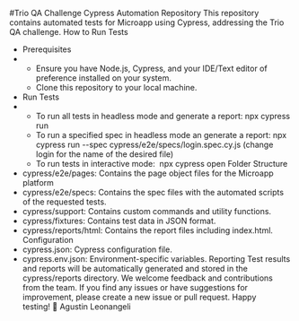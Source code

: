 #Trio QA Challenge Cypress Automation Repository
This repository contains automated tests for Microapp using Cypress, addressing the Trio QA challenge.
How to Run Tests
*   Prerequisites
*   
    * Ensure you have Node.js, Cypress, and your IDE/Text editor of preference installed on your system.
    * Clone this repository to your local machine.
*   Run Tests
*   
    * To run all tests in headless mode and generate a report: npx cypress run
    * To run a specified spec in headless mode an generate a report: npx cypress run --spec cypress/e2e/specs/login.spec.cy.js (change login for the name of the desired file)
    * To run tests in interactive mode:  npx cypress open
Folder Structure
* cypress/e2e/pages: Contains the page object files for the Microapp platform
* cypress/e2e/specs: Contains the spec files with the automated scripts of the requested tests.
* cypress/support: Contains custom commands and utility functions.
* cypress/fixtures: Contains test data in JSON format.
* cypress/reports/html: Contains the report files including index.html.
Configuration
* cypress.json: Cypress configuration file.
* cypress.env.json: Environment-specific variables.
Reporting Test results and reports will be automatically generated and stored in the cypress/reports directory.
We welcome feedback and contributions from the team. If you find any issues or have suggestions for improvement, please create a new issue or pull request. Happy testing! 🚀
Agustin Leonangeli
